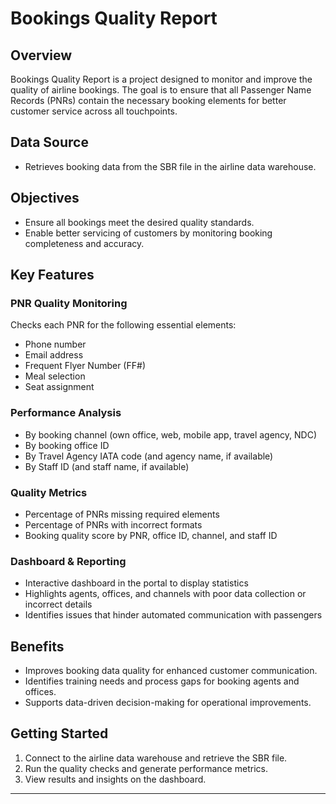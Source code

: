 # Bookings Quality Report

## Overview
Bookings Quality Report is a project designed to monitor and improve the quality of airline bookings. The goal is to ensure that all Passenger Name Records (PNRs) contain the necessary booking elements for better customer service across all touchpoints.

## Data Source
- Retrieves booking data from the SBR file in the airline data warehouse.

## Objectives
- Ensure all bookings meet the desired quality standards.
- Enable better servicing of customers by monitoring booking completeness and accuracy.

## Key Features

### PNR Quality Monitoring
Checks each PNR for the following essential elements:
- Phone number
- Email address
- Frequent Flyer Number (FF#)
- Meal selection
- Seat assignment

### Performance Analysis
- By booking channel (own office, web, mobile app, travel agency, NDC)
- By booking office ID
- By Travel Agency IATA code (and agency name, if available)
- By Staff ID (and staff name, if available)

### Quality Metrics
- Percentage of PNRs missing required elements
- Percentage of PNRs with incorrect formats
- Booking quality score by PNR, office ID, channel, and staff ID

### Dashboard & Reporting
- Interactive dashboard in the portal to display statistics
- Highlights agents, offices, and channels with poor data collection or incorrect details
- Identifies issues that hinder automated communication with passengers

## Benefits
- Improves booking data quality for enhanced customer communication.
- Identifies training needs and process gaps for booking agents and offices.
- Supports data-driven decision-making for operational improvements.

## Getting Started
1. Connect to the airline data warehouse and retrieve the SBR file.
2. Run the quality checks and generate performance metrics.
3. View results and insights on the dashboard.

---